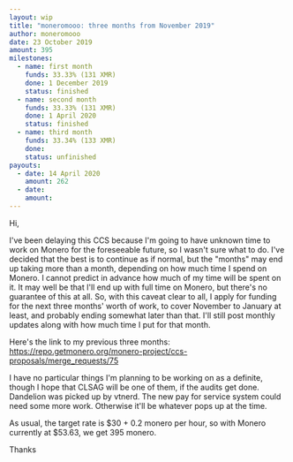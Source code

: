 ```yaml
---
layout: wip
title: "moneromooo: three months from November 2019"
author: moneromooo
date: 23 October 2019
amount: 395
milestones:
  - name: first month
    funds: 33.33% (131 XMR)
    done: 1 December 2019
    status: finished
  - name: second month
    funds: 33.33% (131 XMR)
    done: 1 April 2020
    status: finished
  - name: third month
    funds: 33.34% (133 XMR)
    done:
    status: unfinished
payouts:
  - date: 14 April 2020
    amount: 262
  - date:
    amount:
---
```

Hi,

I've been delaying this CCS because I'm going to have unknown time to work on Monero for the foreseeable future,
so I wasn't sure what to do. I've decided that the best is to continue as if normal, but the "months" may end up
taking more than a month, depending on how much time I spend on Monero. I cannot predict in advance how much of
my time will be spent on it. It may well be that I'll end up with full time on Monero, but there's no guarantee
of this at all. So, with this caveat clear to all, I apply for funding for the next three months' worth of work,
to cover November to January at least, and probably ending somewhat later than that. I'll still post monthly
updates along with how much time I put for that month.

Here's the link to my previous three months: https://repo.getmonero.org/monero-project/ccs-proposals/merge_requests/75

I have no particular things I'm planning to be working on as a definite, though I hope that CLSAG will be one of
them, if the audits get done. Dandelion was picked up by vtnerd. The new pay for service system could need some
more work. Otherwise it'll be whatever pops up at the time.

As usual, the target rate is $30 + 0.2 monero per hour, so with Monero currently at $53.63, we get 395 monero.

Thanks

